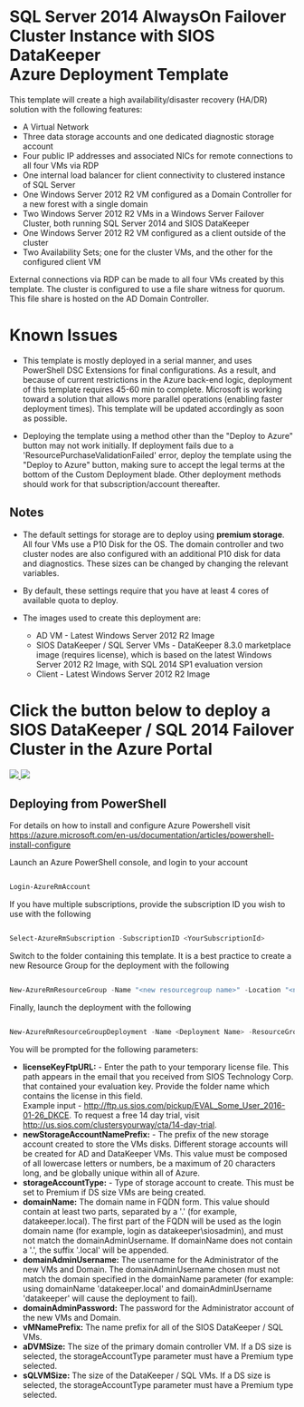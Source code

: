 # SQL Server 2014 AlwaysOn Failover Cluster Instance with SIOS DataKeeper<br/>Azure Deployment Template

This template will create a high availability/disaster recovery (HA/DR) solution with the following features:
+	A Virtual Network
+	Three data storage accounts and one dedicated diagnostic storage account
+	Four public IP addresses and associated NICs for remote connections to all four VMs via RDP
+	One internal load balancer for client connectivity to clustered instance of SQL Server
+	One Windows Server 2012 R2 VM configured as a Domain Controller for a new forest with a single domain
+	Two Windows Server 2012 R2 VMs in a Windows Server Failover Cluster, both running SQL Server 2014 and SIOS DataKeeper
+	One Windows Server 2012 R2 VM configured as a client outside of the cluster
+	Two Availability Sets; one for the cluster VMs, and the other for the configured client VM

External connections via RDP can be made to all four VMs created by this template.
The cluster is configured to use a file share witness for quorum. This file share is hosted on the AD Domain Controller.

# Known Issues

+	This template is mostly deployed in a serial manner, and uses PowerShell DSC Extensions for final configurations. As a result, and because of current restrictions in the Azure back-end logic, deployment of this template requires 45-60 min to complete. Microsoft is working toward a solution that allows more parallel operations (enabling faster deployment times). This template will be updated accordingly as soon as possible.

+	Deploying the template using a method other than the "Deploy to Azure" button may not work initially. If deployment fails due to a 'ResourcePurchaseValidationFailed' error, deploy the template using the "Deploy to Azure" button, making sure to accept the legal terms at the bottom of the Custom Deployment blade. Other deployment methods should work for that subscription/account thereafter. 

## Notes

+	The default settings for storage are to deploy using **premium storage**. All four VMs use a P10 Disk for the OS. The domain controller and two cluster nodes are also configured with an additional P10 disk for data and diagnostics. These sizes can be changed by changing the relevant variables.

+ 	By default, these settings require that you have at least 4 cores of available quota to deploy.

+ 	The images used to create this deployment are:
	+ 	AD VM - Latest Windows Server 2012 R2 Image
	+ 	SIOS DataKeeper / SQL Server VMs - DataKeeper 8.3.0 marketplace image (requires license), which is based on the latest Windows Server 2012 R2 Image,  with SQL 2014 SP1 evaluation version 
	+ 	Client - Latest Windows Server 2012 R2 Image  
	
# Click the button below to deploy a<br/>SIOS DataKeeper / SQL 2014 Failover Cluster in the Azure Portal
<a href="https://portal.azure.com/#create/Microsoft.Template/uri/https%3A%2F%2Fraw.githubusercontent.com%2FAzure%2Fazure-quickstart-templates%2Fmaster%2FSIOS_DataKeeper-SQL-Cluster%2Fazuredeploy.json" target="_blank">
    <img src="http://azuredeploy.net/deploybutton.png"/>
</a>
<a href="http://armviz.io/#/?load=https%3A%2F%2Fraw.githubusercontent.com%2FAzure%2Fazure-quickstart-templates%2Fmaster%2FSIOS_DataKeeper-SQL-Cluster%2Fazuredeploy.json" target="_blank">
    <img src="http://armviz.io/visualizebutton.png"/>
</a>

## Deploying from PowerShell

For details on how to install and configure Azure Powershell visit <br/>https://azure.microsoft.com/en-us/documentation/articles/powershell-install-configure

Launch an Azure PowerShell console, and login to your account 
```PowerShell

Login-AzureRmAccount 

```

If you have multiple subscriptions, provide the subscription ID you wish to use with the following
```PowerShell

Select-AzureRmSubscription -SubscriptionID <YourSubscriptionId>

``` 

Switch to the folder containing this template. It is a best practice to create a new Resource Group for the deployment with the following

```PowerShell

New-AzureRmResourceGroup -Name "<new resourcegroup name>" -Location "<new resourcegroup location>"

```

Finally, launch the deployment with the following
```PowerShell

New-AzureRmResourceGroupDeployment -Name <Deployment Name> -ResourceGroupName <resource group name> -TemplateFile .\azuredeploy.json

```

You will be prompted for the following parameters:

+ **licenseKeyFtpURL:** - Enter the path to your temporary license file. This path appears in the email that you received from SIOS Technology Corp. that contained your evaluation key. Provide the folder name which contains the license in this field.<br/>Example input - http://ftp.us.sios.com/pickup/EVAL_Some_User_2016-01-26_DKCE. To request a free 14 day trial, visit http://us.sios.com/clustersyourway/cta/14-day-trial.
+ **newStorageAccountNamePrefix:** - The prefix of the new storage account created to store the VMs disks. Different storage accounts will be created for AD and DataKeeper VMs. This value must be composed of all lowercase letters or numbers, be a maximum of 20 characters long, and be globally unique within all of Azure.
+ **storageAccountType:** - Type of storage account to create. This must be set to Premium if DS size VMs are being created.
+ **domainName:** The domain name in FQDN form. This value should contain at least two parts, separated by a '.' (for example, datakeeper.local). The first part of the FQDN will be used as the login domain name (for example, login as datakeeper&#92;siosadmin), and must not match the domainAdminUsername. If domainName does not contain a '.', the suffix '.local' will be appended.
+ **domainAdminUsername:** The username for the Administrator of the new VMs and Domain. The domainAdminUsername chosen must not match the domain specified in the domainName parameter (for example: using domainName 'datakeeper.local' and domainAdminUsername 'datakeeper' will cause the deployment to fail).
+ **domainAdminPassword:** The password for the Administrator account of the new VMs and Domain.
+ **vMNamePrefix:** The name prefix for all of the SIOS DataKeeper / SQL VMs.
+ **aDVMSize:** The size of the primary domain controller VM. If a DS size is selected, the storageAccountType parameter must have a Premium type selected.
+ **sQLVMSize:** The size of the DataKeeper / SQL VMs. If a DS size is selected, the storageAccountType parameter must have a Premium type selected.

